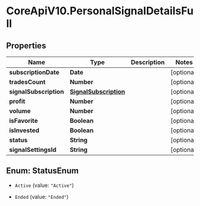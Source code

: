 # CoreApiV10.PersonalSignalDetailsFull

## Properties
Name | Type | Description | Notes
------------ | ------------- | ------------- | -------------
**subscriptionDate** | **Date** |  | [optional] 
**tradesCount** | **Number** |  | [optional] 
**signalSubscription** | [**SignalSubscription**](SignalSubscription.md) |  | [optional] 
**profit** | **Number** |  | [optional] 
**volume** | **Number** |  | [optional] 
**isFavorite** | **Boolean** |  | [optional] 
**isInvested** | **Boolean** |  | [optional] 
**status** | **String** |  | [optional] 
**signalSettingsId** | **String** |  | [optional] 


<a name="StatusEnum"></a>
## Enum: StatusEnum


* `Active` (value: `"Active"`)

* `Ended` (value: `"Ended"`)




